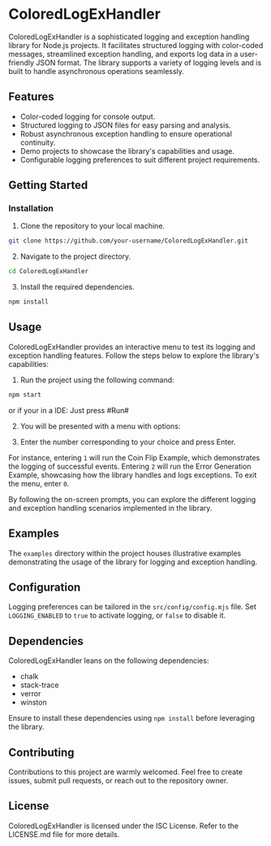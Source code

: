 # ColoredLogExHandler

ColoredLogExHandler is a sophisticated logging and exception handling library for Node.js projects. It facilitates structured logging with color-coded messages, streamlined exception handling, and exports log data in a user-friendly JSON format. The library supports a variety of logging levels and is built to handle asynchronous operations seamlessly.

## Features
- Color-coded logging for console output.
- Structured logging to JSON files for easy parsing and analysis.
- Robust asynchronous exception handling to ensure operational continuity.
- Demo projects to showcase the library's capabilities and usage.
- Configurable logging preferences to suit different project requirements.

## Getting Started

### Installation
1. Clone the repository to your local machine.
```bash
git clone https://github.com/your-username/ColoredLogExHandler.git
```
2. Navigate to the project directory.
```bash
cd ColoredLogExHandler
```
3. Install the required dependencies.
```bash
npm install
```

## Usage
ColoredLogExHandler provides an interactive menu to test its logging and exception handling features. Follow the steps below to explore the library's capabilities:

1. Run the project using the following command:
```bash
npm start
```

or if your in a IDE: Just press #Run#

2. You will be presented with a menu with options:

3. Enter the number corresponding to your choice and press Enter.

For instance, entering `1` will run the Coin Flip Example, which demonstrates the logging of successful events. Entering `2` will run the Error Generation Example, showcasing how the library handles and logs exceptions. To exit the menu, enter `0`.


By following the on-screen prompts, you can explore the different logging and exception handling scenarios implemented in the library.

## Examples
The `examples` directory within the project houses illustrative examples demonstrating the usage of the library for logging and exception handling.

## Configuration
Logging preferences can be tailored in the `src/config/config.mjs` file. Set `LOGGING_ENABLED` to `true` to activate logging, or `false` to disable it.

## Dependencies
ColoredLogExHandler leans on the following dependencies:
- chalk
- stack-trace
- verror
- winston

Ensure to install these dependencies using `npm install` before leveraging the library.

## Contributing
Contributions to this project are warmly welcomed. Feel free to create issues, submit pull requests, or reach out to the repository owner.

## License
ColoredLogExHandler is licensed under the ISC License. Refer to the LICENSE.md file for more details.
